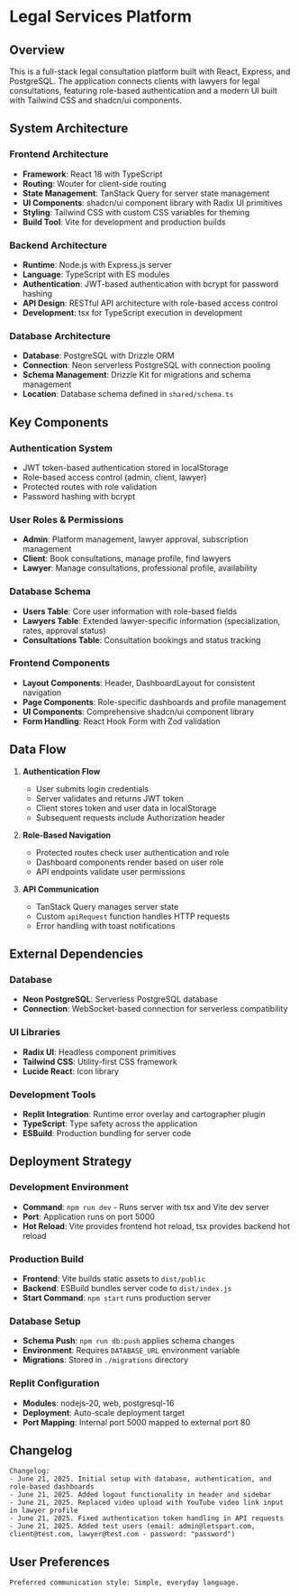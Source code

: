 # Legal Services Platform

## Overview

This is a full-stack legal consultation platform built with React, Express, and PostgreSQL. The application connects clients with lawyers for legal consultations, featuring role-based authentication and a modern UI built with Tailwind CSS and shadcn/ui components.

## System Architecture

### Frontend Architecture
- **Framework**: React 18 with TypeScript
- **Routing**: Wouter for client-side routing
- **State Management**: TanStack Query for server state management
- **UI Components**: shadcn/ui component library with Radix UI primitives
- **Styling**: Tailwind CSS with custom CSS variables for theming
- **Build Tool**: Vite for development and production builds

### Backend Architecture
- **Runtime**: Node.js with Express.js server
- **Language**: TypeScript with ES modules
- **Authentication**: JWT-based authentication with bcrypt for password hashing
- **API Design**: RESTful API architecture with role-based access control
- **Development**: tsx for TypeScript execution in development

### Database Architecture
- **Database**: PostgreSQL with Drizzle ORM
- **Connection**: Neon serverless PostgreSQL with connection pooling
- **Schema Management**: Drizzle Kit for migrations and schema management
- **Location**: Database schema defined in `shared/schema.ts`

## Key Components

### Authentication System
- JWT token-based authentication stored in localStorage
- Role-based access control (admin, client, lawyer)
- Protected routes with role validation
- Password hashing with bcrypt

### User Roles & Permissions
- **Admin**: Platform management, lawyer approval, subscription management
- **Client**: Book consultations, manage profile, find lawyers
- **Lawyer**: Manage consultations, professional profile, availability

### Database Schema
- **Users Table**: Core user information with role-based fields
- **Lawyers Table**: Extended lawyer-specific information (specialization, rates, approval status)
- **Consultations Table**: Consultation bookings and status tracking

### Frontend Components
- **Layout Components**: Header, DashboardLayout for consistent navigation
- **Page Components**: Role-specific dashboards and profile management
- **UI Components**: Comprehensive shadcn/ui component library
- **Form Handling**: React Hook Form with Zod validation

## Data Flow

1. **Authentication Flow**
   - User submits login credentials
   - Server validates and returns JWT token
   - Client stores token and user data in localStorage
   - Subsequent requests include Authorization header

2. **Role-Based Navigation**
   - Protected routes check user authentication and role
   - Dashboard components render based on user role
   - API endpoints validate user permissions

3. **API Communication**
   - TanStack Query manages server state
   - Custom `apiRequest` function handles HTTP requests
   - Error handling with toast notifications

## External Dependencies

### Database
- **Neon PostgreSQL**: Serverless PostgreSQL database
- **Connection**: WebSocket-based connection for serverless compatibility

### UI Libraries
- **Radix UI**: Headless component primitives
- **Tailwind CSS**: Utility-first CSS framework
- **Lucide React**: Icon library

### Development Tools
- **Replit Integration**: Runtime error overlay and cartographer plugin
- **TypeScript**: Type safety across the application
- **ESBuild**: Production bundling for server code

## Deployment Strategy

### Development Environment
- **Command**: `npm run dev` - Runs server with tsx and Vite dev server
- **Port**: Application runs on port 5000
- **Hot Reload**: Vite provides frontend hot reload, tsx provides backend hot reload

### Production Build
- **Frontend**: Vite builds static assets to `dist/public`
- **Backend**: ESBuild bundles server code to `dist/index.js`
- **Start Command**: `npm start` runs production server

### Database Setup
- **Schema Push**: `npm run db:push` applies schema changes
- **Environment**: Requires `DATABASE_URL` environment variable
- **Migrations**: Stored in `./migrations` directory

### Replit Configuration
- **Modules**: nodejs-20, web, postgresql-16
- **Deployment**: Auto-scale deployment target
- **Port Mapping**: Internal port 5000 mapped to external port 80

## Changelog

```
Changelog:
- June 21, 2025. Initial setup with database, authentication, and role-based dashboards
- June 21, 2025. Added logout functionality in header and sidebar
- June 21, 2025. Replaced video upload with YouTube video link input in lawyer profile
- June 21, 2025. Fixed authentication token handling in API requests
- June 21, 2025. Added test users (email: admin@letspart.com, client@test.com, lawyer@test.com - password: "password")
```

## User Preferences

```
Preferred communication style: Simple, everyday language.
```